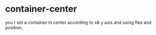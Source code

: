 # container-center
you r set a container in center according to x&amp; y axis and using flex and position.
